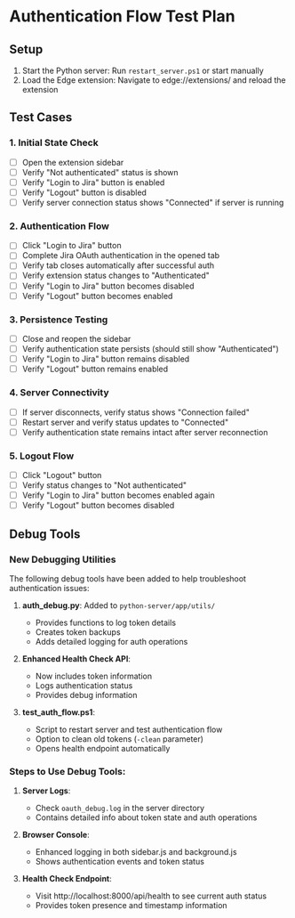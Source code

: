 # Authentication Flow Test Plan

## Setup
1. Start the Python server: Run `restart_server.ps1` or start manually
2. Load the Edge extension: Navigate to edge://extensions/ and reload the extension

## Test Cases

### 1. Initial State Check
- [ ] Open the extension sidebar
- [ ] Verify "Not authenticated" status is shown
- [ ] Verify "Login to Jira" button is enabled
- [ ] Verify "Logout" button is disabled
- [ ] Verify server connection status shows "Connected" if server is running

### 2. Authentication Flow
- [ ] Click "Login to Jira" button
- [ ] Complete Jira OAuth authentication in the opened tab
- [ ] Verify tab closes automatically after successful auth
- [ ] Verify extension status changes to "Authenticated"
- [ ] Verify "Login to Jira" button becomes disabled
- [ ] Verify "Logout" button becomes enabled

### 3. Persistence Testing
- [ ] Close and reopen the sidebar
- [ ] Verify authentication state persists (should still show "Authenticated")
- [ ] Verify "Login to Jira" button remains disabled
- [ ] Verify "Logout" button remains enabled

### 4. Server Connectivity
- [ ] If server disconnects, verify status shows "Connection failed"
- [ ] Restart server and verify status updates to "Connected"
- [ ] Verify authentication state remains intact after server reconnection

### 5. Logout Flow
- [ ] Click "Logout" button
- [ ] Verify status changes to "Not authenticated"
- [ ] Verify "Login to Jira" button becomes enabled again
- [ ] Verify "Logout" button becomes disabled

## Debug Tools

### New Debugging Utilities
The following debug tools have been added to help troubleshoot authentication issues:

1. **auth_debug.py**: Added to `python-server/app/utils/`
   - Provides functions to log token details
   - Creates token backups
   - Adds detailed logging for auth operations

2. **Enhanced Health Check API**:
   - Now includes token information
   - Logs authentication status
   - Provides debug information

3. **test_auth_flow.ps1**:
   - Script to restart server and test authentication flow
   - Option to clean old tokens (`-clean` parameter)
   - Opens health endpoint automatically

### Steps to Use Debug Tools:

1. **Server Logs**:
   - Check `oauth_debug.log` in the server directory
   - Contains detailed info about token state and auth operations

2. **Browser Console**:
   - Enhanced logging in both sidebar.js and background.js
   - Shows authentication events and token status

3. **Health Check Endpoint**:
   - Visit http://localhost:8000/api/health to see current auth status
   - Provides token presence and timestamp information
